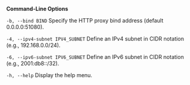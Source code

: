 **Command-Line Options**

`-b, --bind BIND`
Specify the HTTP proxy bind address (default 0.0.0.0:51080).

`-4, --ipv4-subnet IPV4_SUBNET`
Define an IPv4 subnet in CIDR notation (e.g., 192.168.0.0/24).

`-6, --ipv6-subnet IPV6_SUBNET`
Define an IPv6 subnet in CIDR notation (e.g., 2001:db8::/32).

`-h, --help`
Display the help menu.
